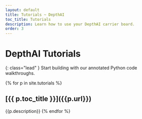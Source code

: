 ```yaml
---
layout: default
title: Tutorials ~ DepthAI
toc_title: Tutorials
description: Learn how to use your DepthAI carrier board.
order: 3
---
```


# DepthAI Tutorials

{: class="lead" }
Start building with our annotated Python code walkthroughs.

{% for p in site.tutorials %}
  <h2>[{{ p.toc_title }}]({{p.url}})</h2>

  {{p.description}}
{% endfor %}

